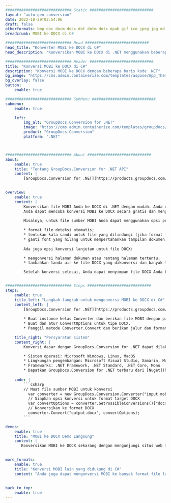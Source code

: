 ```yaml
---
############################# Static ############################
layout: "auto-gen-conversion"
date: 2022-10-29T02:54:06
draft: false
otherformats: bmp doc docm docx dot dotm dotx epub gif ico jpeg jpg md odt ott pdf png psd rtf tex tif tiff txt xps
breadcrumb: MOBI ke DOCX di C#

############################# Head ############################
head_title: "Konverter MOBI ke DOCX di C#"
head_description: "Konversikan MOBI ke DOCX di .NET menggunakan beberapa baris kode. Gunakan API Konversi Dokumen GroupDocs untuk mengonversi lebih dari 160 format file."

############################# Header ############################
title: "Konversi MOBI ke DOCX di C#"
description: "Konversi MOBI ke DOCX dengan beberapa baris kode .NET"
bg_image: "https://cms.admin.containerize.com/templates/aspose/App_Themes/V3/images/bg/header1.png"
bg_overlay: false
button:
    enable: true

############################# SubMenu ############################
submenu:
    enable: true

    left:
        img_alt: "GroupDocs.Conversion for .NET"
        image: "https://cms.admin.containerize.com/templates/groupdocs/images/product-logos/90x90-noborder/groupdocs-conversion-net.png"
        product: "GroupDocs.Conversion"
        platform: ".NET"



############################# About ############################
about:
    enable: true
    title: "Tentang GroupDocs.Conversion for .NET API"
    content: |
        [GroupDocs.Conversion for .NET](https://products.groupdocs.com/conversion/net/) dapat digunakan untuk mengonversi Microsoft Word, Excel, PowerPoint, PDF, Visio, dan format lainnya. GroupDocs.Conversion adalah API mandiri yang cocok untuk sistem back-end dan internal yang membutuhkan kinerja tinggi. Itu tidak tergantung pada perangkat lunak apa pun seperti Microsoft atau Open Office.
    

overview:
    enable: true
    content: |
        Konversikan file MOBI Anda ke DOCX di .NET dengan mudah. Anda dapat menggunakan hanya beberapa baris kode C# di platform pilihan Anda seperti - Windows, Linux, macOS.
        Anda dapat mencoba konversi MOBI ke DOCX secara gratis dan mengevaluasi kualitas hasil konversi. Bersama dengan skenario konversi file sederhana, Anda dapat mencoba opsi lanjutan lainnya untuk memuat file sumber MOBI dan untuk menyimpan hasil DOCX keluaran. 
        
        Misalnya, untuk file sumber MOBI Anda dapat menggunakan opsi pemuatan berikut:

        * format file deteksi otomatis;
        * tentukan kata sandi untuk file yang dilindungi (jika format file mendukungnya);
        * ganti font yang hilang untuk mempertahankan tampilan dokumen.
        
        Ada juga opsi konversi lanjutan untuk file DOCX:

        * mengonversi halaman dokumen atau rentang halaman tertentu;
        * tambahkan tanda air ke file DOCX yang dikonversi dan banyak lagi.

        Setelah konversi selesai, Anda dapat menyimpan file DOCX Anda ke jalur file lokal atau penyimpanan pihak ketiga mana pun seperti FTP, Amazon S3, Google Drive, Dropbox, dll. Harap diperhatikan - untuk mengonversi MOBI ke {{ TO}} tidak perlu menginstal perangkat lunak tambahan apa pun - seperti MS Office, Open Office, Adobe Acrobat Reader, dll.


############################# Steps ############################
steps:
    enable: true
    title_left: "Langkah-langkah untuk mengonversi MOBI ke DOCX di C#"
    content_left: |
        [GroupDocs.Conversion for .NET](https://products.groupdocs.com/conversion/net/) memudahkan pengembang untuk mengonversi file MOBI ke DOCX dengan beberapa baris kode.
        
        * Buat instance kelas Converter dan berikan file MOBI dengan path lengkap
        * Buat dan atur ConvertOptions untuk tipe DOCX.
        * Panggil metode Converter.Convert dan berikan jalur dan format lengkap (DOCX) sebagai parameter

    title_right: "Persyaratan sistem"
    content_right: |
        Konversi dasar dengan GroupDocs.Conversion for .NET dapat dilakukan hanya dalam beberapa langkah sederhana. API kami didukung di semua platform dan sistem operasi utama. Sebelum menjalankan kode di bawah ini, pastikan Anda telah menginstal prasyarat berikut di sistem Anda.

        * Sistem operasi: Microsoft Windows, Linux, MacOS
        * Lingkungan pengembangan: Microsoft Visual Studio, Xamarin, MonoDevelop
        * Frameworks: .NET Framework, .NET Standard, .NET Core, Mono
        * Dapatkan GroupDocs.Conversion for .NET terbaru dari [Nuget](https://www.nuget.org/packages/groupdocs.conversion)
         
    code: |
        ```csharp    
        // Muat file sumber MOBI untuk konversi
          var converter = new GroupDocs.Conversion.Converter("input.mobi");
          // Siapkan opsi konversi untuk format target DOCX
          var convertOptions = converter.GetPossibleConversions()["docx"].ConvertOptions;
          // Konversikan ke format DOCX
          converter.Convert("output.docx", convertOptions);
        ```

demos:
    enable: true
    title: "MOBI ke DOCX Demo Langsung"
    content: |
       Konversikan MOBI ke DOCX sekarang dengan mengunjungi situs web [GroupDocs.Conversion App](https://products.groupdocs.app/conversion/family). Demo online memiliki keuntungan sebagai berikut:
          

more_formats:
    enable: true
    title: "Konversi MOBI lain yang didukung di C#"
    content: "Anda juga dapat mengonversi MOBI ke banyak format file lainnya. Silakan lihat daftarnya di bawah ini."
       
       
back_to_top:
    enable: true
---
```

